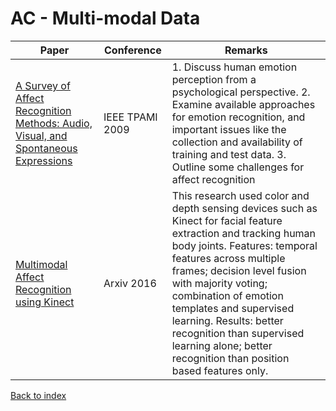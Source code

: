 # AC - Multi-modal Data
|Paper|Conference|Remarks
|--|--|--|
|[A Survey of Affect Recognition Methods: Audio, Visual, and Spontaneous Expressions](https://ibug.doc.ic.ac.uk/media/uploads/documents/PAMI-AVemotionSurvey-CAMERA.pdf)|IEEE TPAMI 2009|1. Discuss human emotion perception from a psychological perspective. 2. Examine available approaches for emotion recognition, and important issues like the collection and availability of training and test data. 3. Outline some challenges for affect recognition|
|[Multimodal Affect Recognition using Kinect](https://arxiv.org/pdf/1607.02652)|Arxiv 2016|This research used color and depth sensing devices such as Kinect for facial feature extraction and tracking human body joints. Features: temporal features across multiple frames; decision level fusion with majority voting; combination of emotion templates and supervised learning. Results: better recognition than supervised learning alone; better recognition than position based features only.|

[Back to index](../README.md)
<!--stackedit_data:
eyJoaXN0b3J5IjpbMTk5MTk1OTI0NiwtMTI3MTIxMzUwMV19
-->
